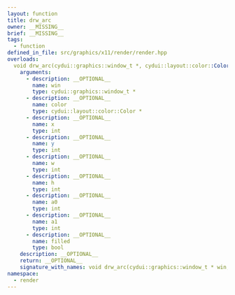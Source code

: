 ```yaml
---
layout: function
title: drw_arc
owner: __MISSING__
brief: __MISSING__
tags:
  - function
defined_in_file: src/graphics/x11/render/render.hpp
overloads:
  void drw_arc(cydui::graphics::window_t *, cydui::layout::color::Color *, int, int, int, int, int, int, bool):
    arguments:
      - description: __OPTIONAL__
        name: win
        type: cydui::graphics::window_t *
      - description: __OPTIONAL__
        name: color
        type: cydui::layout::color::Color *
      - description: __OPTIONAL__
        name: x
        type: int
      - description: __OPTIONAL__
        name: y
        type: int
      - description: __OPTIONAL__
        name: w
        type: int
      - description: __OPTIONAL__
        name: h
        type: int
      - description: __OPTIONAL__
        name: a0
        type: int
      - description: __OPTIONAL__
        name: a1
        type: int
      - description: __OPTIONAL__
        name: filled
        type: bool
    description: __OPTIONAL__
    return: __OPTIONAL__
    signature_with_names: void drw_arc(cydui::graphics::window_t * win, cydui::layout::color::Color * color, int x, int y, int w, int h, int a0, int a1, bool filled)
namespace:
  - render
---
```

